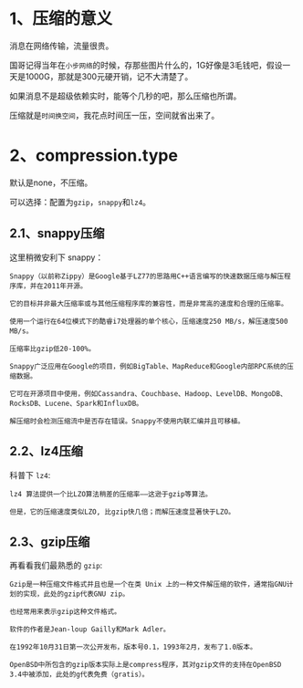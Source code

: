 # 1、压缩的意义
消息在网络传输，流量很贵。

国哥记得当年在`小步网络`的时候，存那些图片什么的，1G好像是3毛钱吧，假设一天是1000G，那就是300元硬开销，记不大清楚了。

如果消息不是超级依赖实时，能等个几秒的吧，那么压缩也所谓。

压缩就是`时间换空间`，我花点时间压一压，空间就省出来了。

# 2、compression.type

默认是none，不压缩。

可以选择：配置为`gzip`，`snappy`和`lz4`。

## 2.1、snappy压缩
这里稍微安利下 snappy：
```text
Snappy（以前称Zippy）是Google基于LZ77的思路用C++语言编写的快速数据压缩与解压程序库，并在2011年开源。

它的目标并非最大压缩率或与其他压缩程序库的兼容性，而是非常高的速度和合理的压缩率。

使用一个运行在64位模式下的酷睿i7处理器的单个核心，压缩速度250 MB/s，解压速度500 MB/s。

压缩率比gzip低20-100%。

Snappy广泛应用在Google的项目，例如BigTable、MapReduce和Google内部RPC系统的压缩数据。

它可在开源项目中使用，例如Cassandra、Couchbase、Hadoop、LevelDB、MongoDB、RocksDB、Lucene、Spark和InfluxDB。

解压缩时会检测压缩流中是否存在错误。Snappy不使用内联汇编并且可移植。
```

## 2.2、lz4压缩
科普下 `lz4`:
```text
lz4 算法提供一个比LZO算法稍差的压缩率——这逊于gzip等算法。

但是，它的压缩速度类似LZO, 比gzip快几倍；而解压速度显著快于LZO。
```


## 2.3、gzip压缩
再看看我们最熟悉的 `gzip`:
```text
Gzip是一种压缩文件格式并且也是一个在类 Unix 上的一种文件解压缩的软件，通常指GNU计划的实现，此处的gzip代表GNU zip。

也经常用来表示gzip这种文件格式。

软件的作者是Jean-loup Gailly和Mark Adler。

在1992年10月31日第一次公开发布，版本号0.1，1993年2月，发布了1.0版本。

OpenBSD中所包含的gzip版本实际上是compress程序，其对gzip文件的支持在OpenBSD 3.4中被添加，此处的g代表免费（gratis）。
```

